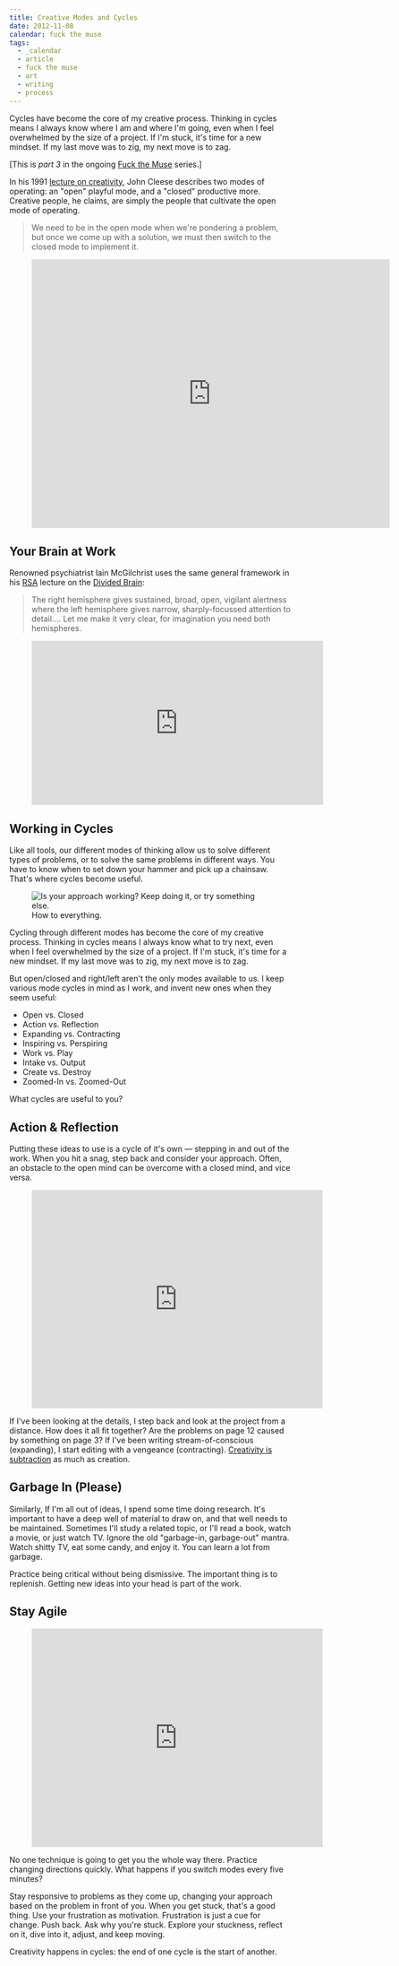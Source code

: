 ```yaml
---
title: Creative Modes and Cycles
date: 2012-11-08
calendar: fuck the muse
tags:
  - _calendar
  - article
  - fuck the muse
  - art
  - writing
  - process
---
```


Cycles have become the core of my creative process.
Thinking in cycles means I always know
where I am and where I'm going,
even when I feel overwhelmed by the size of a project.
If I'm stuck, it's time for a new mindset.
If my last move was to zig, my next move is to zag.

[This is *part 3* in the ongoing
[Fuck the Muse](/2012/10/16/muse-intro/) series.]

In his 1991 [lecture on creativity][creativity],
John Cleese describes two modes of operating:
an "open" playful mode,
and a "closed" productive more.
Creative people, he claims,
are simply the people that
cultivate the open mode of operating.

> We need to be in the open mode when we're pondering a problem,
> but once we come up with a solution,
> we must then switch to the closed mode to implement it.

[creativity]: https://www.youtube.com/watch?v=VShmtsLhkQg

<figure>
<iframe width="640" height="480" src="https://www.youtube.com/embed/f9rtmxJrKwc" frameborder="0" allowfullscreen></iframe>
</figure>


## Your Brain at Work

Renowned psychiatrist Iain McGilchrist
uses the same general framework
in his [RSA][RSA] lecture
on the [Divided Brain][Divided Brain]:

> The right hemisphere gives sustained,
> broad, open, vigilant alertness
> where the left hemisphere gives narrow,
> sharply-focussed attention to detail....
> Let me make it very clear,
> for imagination you need both hemispheres.

[Divided Brain]: https://www.youtube.com/watch?v=dFs9WO2B8uI
[RSA]: http://www.thersa.org/

<figure>
<iframe width="521" height="293" src="https://www.youtube.com/embed/dFs9WO2B8uI" frameborder="0" allowfullscreen></iframe>
</figure>


## Working in Cycles

Like all tools,
our different modes of thinking allow us
to solve different types of problems,
or to solve the same problems in different ways.
You have to know when to set down your hammer
and pick up a chainsaw.
That's where cycles become useful.

<figure>
<img src="{{ site.images }}cycle-diagram.jpg" alt="Is your approach working? Keep doing it, or try something else." />
<figcaption>How to everything.</figcaption>
</figure>

Cycling through different modes has become
the core of my creative process.
Thinking in cycles means I always know
what to try next,
even when I feel overwhelmed by the size of a project.
If I'm stuck, it's time for a new mindset.
If my last move was to zig, my next move is to zag.

But open/closed and right/left aren't the only modes
available to us.
I keep various mode cycles in mind as I work,
and invent new ones when they seem useful:

- Open vs. Closed
- Action vs. Reflection
- Expanding vs. Contracting
- Inspiring vs. Perspiring
- Work vs. Play
- Intake vs. Output
- Create vs. Destroy
- Zoomed-In vs. Zoomed-Out

What cycles are useful to you?


## Action & Reflection

Putting these ideas to use is a cycle of it's own —
stepping in and out of the work.
When you hit a snag, step back and consider your approach.
Often, an obstacle to the open mind
can be overcome with a closed mind,
and vice versa.

<figure>
<iframe width="520" height="390" src="https://www.youtube.com/embed/iZhEcRrMA-M" frameborder="0" allowfullscreen></iframe>
</figure>

If I've been looking at the details,
I step back and look at the project from a distance.
How does it all fit together?
Are the problems on page 12 caused by something on page 3?
If I've been writing stream-of-conscious (expanding),
I start editing with a vengeance (contracting).
[Creativity is subtraction][subtraction] as much as creation.

[subtraction]: http://www.austinkleon.com/2010/01/19/creativity-is-subtraction/


## Garbage In (Please)

Similarly,
If I'm all out of ideas,
I spend some time doing research.
It's important to have a deep well of material to draw on,
and that well needs to be maintained.
Sometimes I'll study a related topic,
or I'll read a book,
watch a movie,
or just watch TV.
Ignore the old "garbage-in, garbage-out" mantra.
Watch shitty TV, eat some candy, and enjoy it.
You can learn a lot from garbage.

Practice being critical without being dismissive.
The important thing is to replenish.
Getting new ideas into your head is part of the work.


## Stay Agile

<figure>
<iframe width="520" height="390" src="https://www.youtube.com/embed/K2P86C-1x3o" frameborder="0" allowfullscreen></iframe>
</figure>

No one technique is going to get you the whole way there.
Practice changing directions quickly.
What happens if you switch modes every five minutes?

Stay responsive to problems as they come up,
changing your approach based on the problem in front of you.
When you get stuck, that's a good thing.
Use your frustration as motivation.
Frustration is just a cue for change.
Push back.
Ask why you're stuck.
Explore your stuckness,
reflect on it,
dive into it,
adjust,
and keep moving.

Creativity happens in cycles:
the end of one cycle is the start of another.
